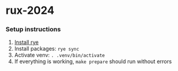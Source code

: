 # rux-2024

### Setup instructions
1. [Install rye](https://rye.astral.sh/guide/installation/)
2. Install packages: `rye sync`
3. Activate venv: `. .venv/bin/activate`
4. If everything is working, `make prepare` should run  without errors
